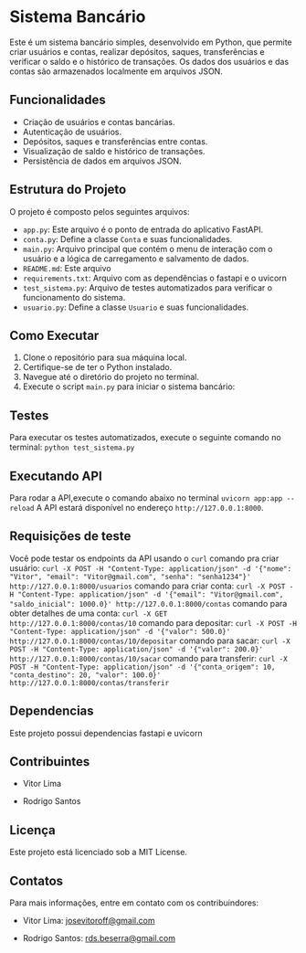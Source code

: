 # Sistema Bancário

Este é um sistema bancário simples, desenvolvido em Python, que permite criar usuários e contas, realizar depósitos, saques, transferências e verificar o saldo e o histórico de transações. Os dados dos usuários e das contas são armazenados localmente em arquivos JSON.

## Funcionalidades

- Criação de usuários e contas bancárias.
- Autenticação de usuários.
- Depósitos, saques e transferências entre contas.
- Visualização de saldo e histórico de transações.
- Persistência de dados em arquivos JSON.

## Estrutura do Projeto

O projeto é composto pelos seguintes arquivos:

- `app.py`: Este arquivo é o ponto de entrada do aplicativo FastAPI.
- `conta.py`: Define a classe `Conta` e suas funcionalidades.
- `main.py`: Arquivo principal que contém o menu de interação com o usuário e a lógica de carregamento e salvamento de dados.
- `README.md`: Este arquivo
- `requirements.txt`:  Arquivo com as dependências o fastapi e o uvicorn
- `test_sistema.py`: Arquivo de testes automatizados para verificar o funcionamento do sistema.
- `usuario.py`: Define a classe `Usuario` e suas funcionalidades.

## Como Executar

1. Clone o repositório para sua máquina local.
2. Certifique-se de ter o Python instalado.
3. Navegue até o diretório do projeto no terminal.
4. Execute o script `main.py` para iniciar o sistema bancário:

## Testes

Para executar os testes automatizados, execute o seguinte comando no terminal:
`python test_sistema.py`

## Executando API
Para rodar a API,execute o comando abaixo no terminal
`uvicorn app:app --reload`
A API estará disponível no endereço `http://127.0.0.1:8000`.

## Requisições de teste
Você pode testar os endpoints da API usando o `curl`
comando pra criar usuário: `curl -X POST -H "Content-Type: application/json" -d '{"nome": "Vitor", "email": "Vitor@gmail.com", "senha": "senha1234"}' http://127.0.0.1:8000/usuarios`
comando para criar conta: `curl -X POST -H "Content-Type: application/json" -d '{"email": "Vitor@gmail.com", "saldo_inicial": 1000.0}' http://127.0.0.1:8000/contas`
comando para obter detalhes de uma conta: `curl -X GET http://127.0.0.1:8000/contas/10`
comando para depositar: `curl -X POST -H "Content-Type: application/json" -d '{"valor": 500.0}' http://127.0.0.1:8000/contas/10/depositar`
comando para sacar: `curl -X POST -H "Content-Type: application/json" -d '{"valor": 200.0}' http://127.0.0.1:8000/contas/10/sacar`
comando para transferir: `curl -X POST -H "Content-Type: application/json" -d '{"conta_origem": 10, "conta_destino": 20, "valor": 100.0}' http://127.0.0.1:8000/contas/transferir`

## Dependencias

Este projeto possui dependencias fastapi e uvicorn

## Contribuintes

- Vitor Lima

- Rodrigo Santos

## Licença

Este projeto está licenciado sob a MIT License.

## Contatos

Para mais informações, entre em contato com os contribuindores:

- Vitor Lima: josevitoroff@gmail.com

- Rodrigo Santos: rds.beserra@gmail.com
